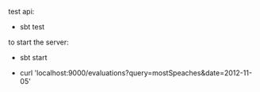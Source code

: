 test api:

- sbt test

to start the server:

- sbt start

- curl 'localhost:9000/evaluations?query=mostSpeaches&date=2012-11-05'
